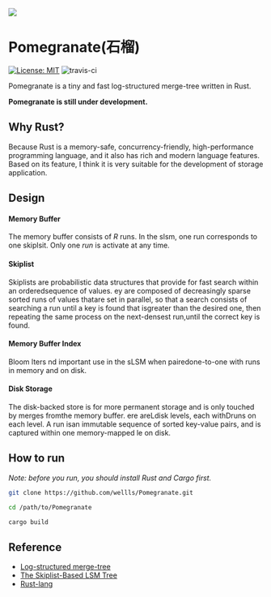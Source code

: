 ![](./image/pomegranate.jpg)

# Pomegranate(石榴)

[![License: MIT](https://img.shields.io/badge/License-MIT-yellow.svg)](https://opensource.org/licenses/MIT)
![travis-ci](https://travis-ci.com/wellls/Pomegranate.svg?branch=develop)

Pomegranate is a tiny and fast log-structured merge-tree written in Rust.

**Pomegranate is still under development.**

## Why Rust?

Because Rust is a memory-safe, concurrency-friendly, high-performance programming language, and it also has rich and modern language features.
Based on its feature, I think it is very suitable for the development of storage application.

## Design

#### Memory Buffer

The memory buffer consists of *R* runs. In the slsm, one run corresponds to one skiplsit.
Only one *run* is activate at any time.

#### Skiplist

Skiplists are probabilistic data structures that provide for fast search within an orderedsequence of values. ey are composed of decreasingly sparse sorted runs of values thatare set in parallel, so that a search consists of searching a run until a key is found that isgreater than the desired one, then repeating the same process on the next-densest run,until the correct key is found.

#### Memory Buffer Index

Bloom lters nd important use in the sLSM when pairedone-to-one with runs in memory and on disk.

#### Disk Storage 

The disk-backed store is for more permanent storage and is only touched by merges fromthe memory buffer. ere areLdisk levels, each withDruns on each level. A run isan immutable sequence of sorted key-value pairs, and is captured within one memory-mapped le on disk.

## How to run

*Note: before you run, you should install Rust and Cargo first.*

```bash
git clone https://github.com/wellls/Pomegranate.git

cd /path/to/Pomegranate

cargo build
```

## Reference

* [Log-structured merge-tree](https://en.wikipedia.org/wiki/Log-structured_merge-tree)
* [The Skiplist-Based LSM Tree](https://arxiv.org/pdf/1809.03261.pdf)
* [Rust-lang](https://www.rust-lang.org/)


